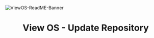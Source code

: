 ![ViewOS-ReadME-Banner](https://github.com/gamemaster123356/View-OS/blob/github-assets/ViewOS-ReadME-Banner.png)

<h1 align="center">
  View OS - Update Repository
</h1>
